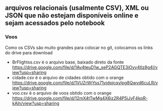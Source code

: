 ## arquivos relacionais (usalmente CSV), XML ou JSON que não estejam disponíveis online e sejam acessados pelo notebook
### Voos
Como os CSVs são muito grandes para colocar no git, colocamos os links do drive para download
- BrFlightss.csv é o arquivo base, baixado direto da fonte 
https://drive.google.com/file/d/1Av4teuD1w_seP2AGQTE3iOyy4tlz8g4I/view?usp=sharing
- cidade.csv é o arquivo de cidades obtido com o orange 
https://drive.google.com/file/d/1VUZrWjYss71yjdpjcqyIpg8Qwvd6cuLR/view?usp=sharing
- voo.csv é o arquivo de voos obtido com o orange 
https://drive.google.com/file/d/12mX4tTwMg4X6iz2R4P5iJyF4kpR-kAln/view?usp=sharing
